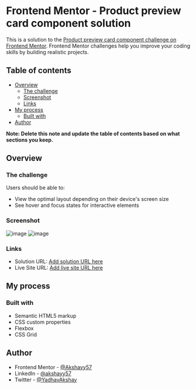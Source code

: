 # Frontend Mentor - Product preview card component solution

This is a solution to the [Product preview card component challenge on Frontend Mentor](https://www.frontendmentor.io/challenges/product-preview-card-component-GO7UmttRfa). Frontend Mentor challenges help you improve your coding skills by building realistic projects. 

## Table of contents

- [Overview](#overview)
  - [The challenge](#the-challenge)
  - [Screenshot](#screenshot)
  - [Links](#links)
- [My process](#my-process)
  - [Built with](#built-with)
- [Author](#author)

**Note: Delete this note and update the table of contents based on what sections you keep.**

## Overview

### The challenge

Users should be able to:

- View the optimal layout depending on their device's screen size
- See hover and focus states for interactive elements

### Screenshot

![image](https://user-images.githubusercontent.com/79329883/189866510-189a0da7-3d5e-4246-88ba-5fe4fa2a7334.png)
![image](https://user-images.githubusercontent.com/79329883/189866942-04dd37e0-4801-4a6a-a7bb-a0b47e69bcaa.png)

### Links

- Solution URL: [Add solution URL here](https://github.com/Akshayy57/product-preview-card)
- Live Site URL: [Add live site URL here](https://akshayy57.github.io/product-preview-card)

## My process

### Built with

- Semantic HTML5 markup
- CSS custom properties
- Flexbox
- CSS Grid

## Author

- Frontend Mentor - [@Akshayy57](https://www.frontendmentor.io/profile/Akshayy57)
- LinkedIn - [@akshayy57](https://www.linkedin.com/in/akshayy57/)
- Twitter - [@YadhavAkshay](https://twitter.com/YadhavAkshay)
